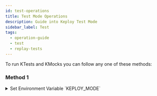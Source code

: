 ```yaml
---
id: test-operations
title: Test Mode Operations
description: Guide into Keploy Test Mode
sidebar_label: Test
tags:
  - operation-guide
  - test
  - replay-tests
---
```


To run KTests and KMocks you can follow any one of these methods: 

### Method 1 


<details><summary>
Set Environment Variable `KEPLOY_MODE`

</summary>

```
export KEPLOY_MODE="test" 
```

Run application and find test report summary on the Keploy Server Logs and detailed test report 
in directory where Keploy Server is running. 

![Test report summary](../../../static/gif/replay-tc.gif)

</details>